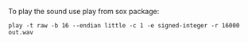 To play the sound use play from sox package:

    play -t raw -b 16 --endian little -c 1 -e signed-integer -r 16000 out.wav
